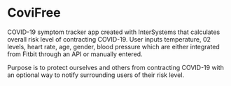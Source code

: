 # CoviFree
COVID-19 symptom tracker app created with InterSystems that calculates overall risk level of contracting COVID-19. User inputs temperature, 02 levels, heart rate, age, gender, blood pressure which are either integrated from Fitbit through an API or manually entered.

Purpose is to protect ourselves and others from contracting COVID-19 with an optional way to notify surrounding users of their risk level.
